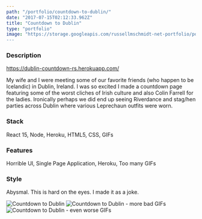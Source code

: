 ```yaml
---
path: "/portfolio/countdown-to-dublin/"
date: "2017-07-15T02:12:33.962Z"
title: "Countdown to Dublin"
type: "portfolio"
image: "https://storage.googleapis.com/russellmschmidt-net-portfolio/portfolio/dublin-countdown-rs-1.png
---
```


### Description
<https://dublin-countdown-rs.herokuapp.com/>

My wife and I were meeting some of our favorite friends (who happen to be Icelandic) in Dublin, Ireland. I was so excited I made a countdown page featuring some of the worst cliches of Irish culture and also Colin Farrell for the ladies. Ironically perhaps we did end up seeing Riverdance and stag/hen parties across Dublin where various Leprechaun outfits were worn.

### Stack
React 15,
Node,
Heroku,
HTML5,
CSS,
GIFs

### Features
Horrible UI,
Single Page Application,
Heroku,
Too many GIFs

### Style
Abysmal. This is hard on the eyes. I made it as a joke.


![Countdown to Dublin](https://storage.googleapis.com/russellmschmidt-net-portfolio/portfolio/dublin-countdown-rs-1.png)
![Countdown to Dublin - more bad GIFs](https://storage.googleapis.com/russellmschmidt-net-portfolio/portfolio/dublin-countdown-rs-2.png)
![Countdown to Dublin - even worse GIFs](https://storage.googleapis.com/russellmschmidt-net-portfolio/portfolio/dublin-countdown-rs-3.png)